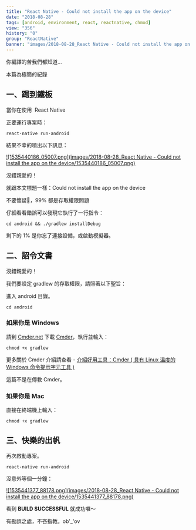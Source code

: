 ```yaml
---
title: "React Native - Could not install the app on the device"
date: "2018-08-28"
tags: [android, environment, react, reactnative, chmod]
view: "356"
history: "0"
group: "ReactNative"
banner: "images/2018-08-28_React Native - Could not install the app on the device/banner/1535440186_05007.png"
---
```


你編譯的苦我們都知道...

本篇為極簡的紀錄

一、踢到鐵板
------

當你在使用  React Native

正要運行專案時：

    react-native run-android

結果不幸的噴出以下訊息：

[![1535440186_05007.png](images/2018-08-28_React Native - Could not install the app on the device/1535440186_05007.png)](https://dotblogsfile.blob.core.windows.net/user/incredible/b04536e1-9466-4198-847a-9c1add044236/1535440186_05007.png)

沒錯親愛的！

就跟本文標題一樣：Could not install the app on the device

不要懷疑，99% 都是存取權限問題

仔細看看錯誤可以發現它執行了一行指令：

    cd android && ./gradlew installDebug

剩下的 1% 是你忘了連接設備，或啟動模擬器。

二、詔令文書
------

沒錯親愛的！

我們要設定 gradlew 的存取權限，請照著以下聖旨：

進入 android 目錄。

    cd android

### 如果你是 Windows

請到 [Cmder.net](http://cmder.net/) 下載 [Cmder](https://github.com/cmderdev/cmder/releases/download/v1.3.6/cmder.zip)，執行並輸入：

    chmod +x gradlew

更多關於 Cmder 介紹請查看 - [介紹好用工具：Cmder ( 具有 Linux 溫度的 Windows 命令提示字元工具 )](https://blog.miniasp.com/post/2015/09/27/Useful-tool-Cmder.aspx)

這篇不是在傳教 Cmder。

### 如果你是 Mac

直接在終端機上輸入：

    chmod +x gradlew

三、快樂的出帆
-------

再次啟動專案。

    react-native run-android

沒意外等個一分鐘：

[![1535441377_88178.png](images/2018-08-28_React Native - Could not install the app on the device/1535441377_88178.png)](https://dotblogsfile.blob.core.windows.net/user/incredible/b04536e1-9466-4198-847a-9c1add044236/1535441377_88178.png)

看到 **BUILD SUCCESSFUL** 就成功囉～

有勘誤之處，不吝指教。ob'\_'ov